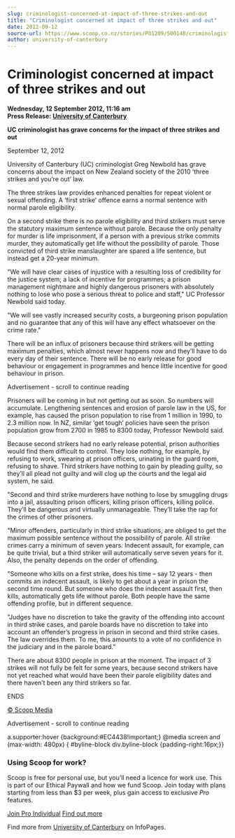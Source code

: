 ```yaml
---
slug: criminologist-concerned-at-impact-of-three-strikes-and-out
title: "Criminologist concerned at impact of three strikes and out"
date: 2012-09-12
source-url: https://www.scoop.co.nz/stories/PO1209/S00148/criminologist-concerned-at-impact-of-three-strikes-and-out.htm
author: university-of-canterbury
---
```

Criminologist concerned at impact of three strikes and out
==========================================================

**Wednesday, 12 September 2012, 11:16 am**  
**Press Release: [University of Canterbury](https://info.scoop.co.nz/University_of_Canterbury)**

**UC criminologist has grave concerns for the impact of three strikes and out**

September 12, 2012

University of Canterbury (UC) criminologist Greg Newbold has grave concerns about the impact on New Zealand society of the 2010 ‘three strikes and you’re out’ law.

The three strikes law provides enhanced penalties for repeat violent or sexual offending. A ‘first strike’ offence earns a normal sentence with normal parole eligibility.

On a second strike there is no parole eligibility and third strikers must serve the statutory maximum sentence without parole. Because the only penalty for murder is life imprisonment, if a person with a previous strike commits murder, they automatically get life without the possibility of parole. Those convicted of third strike manslaughter are spared a life sentence, but instead get a 20-year minimum.

"We will have clear cases of injustice with a resulting loss of credibility for the justice system; a lack of incentive for programmes; a prison management nightmare and highly dangerous prisoners with absolutely nothing to lose who pose a serious threat to police and staff," UC Professor Newbold said today.

"We will see vastly increased security costs, a burgeoning prison population and no guarantee that any of this will have any effect whatsoever on the crime rate."

There will be an influx of prisoners because third strikers will be getting maximum penalties, which almost never happens now and they’ll have to do every day of their sentence. There will be no early release for good behaviour or engagement in programmes and hence little incentive for good behaviour in prison.

Advertisement - scroll to continue reading





Prisoners will be coming in but not getting out as soon. So numbers will accumulate. Lengthening sentences and erosion of parole law in the US, for example, has caused the prison population to rise from 1 million in 1990, to 2.3 million now. In NZ, similar ‘get tough’ policies have seen the prison population grow from 2700 in 1985 to 8300 today, Professor Newbold said.

Because second strikers had no early release potential, prison authorities would find them difficult to control. They lose nothing, for example, by refusing to work, swearing at prison officers, urinating in the guard room, refusing to shave. Third strikers have nothing to gain by pleading guilty, so they’ll all plead not guilty and will clog up the courts and the legal aid system, he said.

"Second and third strike murderers have nothing to lose by smuggling drugs into a jail, assaulting prison officers, killing prison officers, killing police. They’ll be dangerous and virtually unmanageable. They’ll take the rap for the crimes of other prisoners.

"Minor offenders, particularly in third strike situations, are obliged to get the maximum possible sentence without the possibility of parole. All strike crimes carry a minimum of seven years. Indecent assault, for example, can be quite trivial, but a third striker will automatically serve seven years for it. Also, the penalty depends on the order of offending.

"Someone who kills on a first strike, does his time – say 12 years - then commits an indecent assault, is likely to get about a year in prison the second time round. But someone who does the indecent assault first, then kills, automatically gets life without parole. Both people have the same offending profile, but in different sequence.

"Judges have no discretion to take the gravity of the offending into account in third strike cases, and parole boards have no discretion to take into account an offender’s progress in prison in second and third strike cases. The law overrides them. To me, this amounts to a vote of no confidence in the judiciary and in the parole board."

There are about 8300 people in prison at the moment. The impact of 3 strikes will not fully be felt for some years, because second strikers have not yet reached what would have been their parole eligibility dates and there haven’t been any third strikers so far.

ENDS

[© Scoop Media](http://www.scoop.co.nz/about/terms.html)  

Advertisement - scroll to continue reading



a.supporter:hover {background:#EC4438!important;} @media screen and (max-width: 480px) { #byline-block div.byline-block {padding-right:16px;}}

### Using Scoop for work?

Scoop is free for personal use, but you’ll need a licence for work use. This is part of our Ethical Paywall and how we fund Scoop. Join today with plans starting from less than $3 per week, plus gain access to exclusive _Pro_ features.  
  
[Join Pro Individual](https://pro.scoop.co.nz/Individual/?from=ProIn24) [Find out more](https://pro.scoop.co.nz/using-scoop-for-work/?from=ProIn24)

Find more from [University of Canterbury](https://info.scoop.co.nz/University_of_Canterbury) on InfoPages.